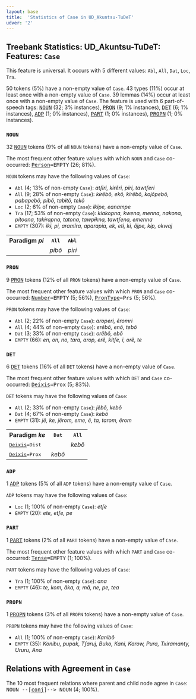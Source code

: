 ```yaml
---
layout: base
title:  'Statistics of Case in UD_Akuntsu-TuDeT'
udver: '2'
---
```


## Treebank Statistics: UD_Akuntsu-TuDeT: Features: `Case`

This feature is universal.
It occurs with 5 different values: `Abl`, `All`, `Dat`, `Loc`, `Tra`.

50 tokens (5%) have a non-empty value of `Case`.
43 types (11%) occur at least once with a non-empty value of `Case`.
39 lemmas (14%) occur at least once with a non-empty value of `Case`.
The feature is used with 6 part-of-speech tags: <tt><a href="aqz_tudet-pos-NOUN.html">NOUN</a></tt> (32; 3% instances), <tt><a href="aqz_tudet-pos-PRON.html">PRON</a></tt> (9; 1% instances), <tt><a href="aqz_tudet-pos-DET.html">DET</a></tt> (6; 1% instances), <tt><a href="aqz_tudet-pos-ADP.html">ADP</a></tt> (1; 0% instances), <tt><a href="aqz_tudet-pos-PART.html">PART</a></tt> (1; 0% instances), <tt><a href="aqz_tudet-pos-PROPN.html">PROPN</a></tt> (1; 0% instances).

### `NOUN`

32 <tt><a href="aqz_tudet-pos-NOUN.html">NOUN</a></tt> tokens (9% of all `NOUN` tokens) have a non-empty value of `Case`.

The most frequent other feature values with which `NOUN` and `Case` co-occurred: <tt><a href="aqz_tudet-feat-Person.html">Person</a></tt><tt>=EMPTY</tt> (26; 81%).

`NOUN` tokens may have the following values of `Case`:

* `Abl` (4; 13% of non-empty `Case`): <em>atʃiri, kɨrẽri, piri, tawtʃeri</em>
* `All` (9; 28% of non-empty `Case`): <em>kɨrẽbõ, ekõ, kirẽbõ, kojõpebõ, pabapebõ, pibõ, tabɨtõ, tekõ</em>
* `Loc` (2; 6% of non-empty `Case`): <em>ɨkɨpe, eanampe</em>
* `Tra` (17; 53% of non-empty `Case`): <em>kiakopna, kwena, menna, nakona, pitoana, takɨrapna, tatona, tawpɨkna, tawtʃena, emenna</em>
* `EMPTY` (307): <em>ɨkɨ, pi, aramĩra, aparapia, ek, etɨ, kɨ, õjpe, kɨp, okwaj</em>

<table>
  <tr><th>Paradigm <i>pi</i></th><th><tt>All</tt></th><th><tt>Abl</tt></th></tr>
  <tr><td><tt></tt></td><td><em>pibõ</em></td><td><em>piri</em></td></tr>
</table>

### `PRON`

9 <tt><a href="aqz_tudet-pos-PRON.html">PRON</a></tt> tokens (12% of all `PRON` tokens) have a non-empty value of `Case`.

The most frequent other feature values with which `PRON` and `Case` co-occurred: <tt><a href="aqz_tudet-feat-Number.html">Number</a></tt><tt>=EMPTY</tt> (5; 56%), <tt><a href="aqz_tudet-feat-PronType.html">PronType</a></tt><tt>=Prs</tt> (5; 56%).

`PRON` tokens may have the following values of `Case`:

* `Abl` (2; 22% of non-empty `Case`): <em>aroperi, ẽromri</em>
* `All` (4; 44% of non-empty `Case`): <em>erẽbõ, enõ, tebõ</em>
* `Dat` (3; 33% of non-empty `Case`): <em>orẽbõ, ebõ</em>
* `EMPTY` (66): <em>en, on, no, tara, arop, erẽ, kitʃe, i, orẽ, te</em>

### `DET`

6 <tt><a href="aqz_tudet-pos-DET.html">DET</a></tt> tokens (16% of all `DET` tokens) have a non-empty value of `Case`.

The most frequent other feature values with which `DET` and `Case` co-occurred: <tt><a href="aqz_tudet-feat-Deixis.html">Deixis</a></tt><tt>=Prox</tt> (5; 83%).

`DET` tokens may have the following values of `Case`:

* `All` (2; 33% of non-empty `Case`): <em>jẽbõ, kebõ</em>
* `Dat` (4; 67% of non-empty `Case`): <em>kebõ</em>
* `EMPTY` (31): <em>jẽ, ke, jẽrom, eme, ẽ, ta, tarom, ẽrom</em>

<table>
  <tr><th>Paradigm <i>ke</i></th><th><tt>Dat</tt></th><th><tt>All</tt></th></tr>
  <tr><td><tt><tt><a href="aqz_tudet-feat-Deixis.html">Deixis</a></tt><tt>=Dist</tt></tt></td><td></td><td><em>kebõ</em></td></tr>
  <tr><td><tt><tt><a href="aqz_tudet-feat-Deixis.html">Deixis</a></tt><tt>=Prox</tt></tt></td><td><em>kebõ</em></td><td></td></tr>
</table>

### `ADP`

1 <tt><a href="aqz_tudet-pos-ADP.html">ADP</a></tt> tokens (5% of all `ADP` tokens) have a non-empty value of `Case`.

`ADP` tokens may have the following values of `Case`:

* `Loc` (1; 100% of non-empty `Case`): <em>etʃe</em>
* `EMPTY` (20): <em>ete, etʃe, pe</em>

### `PART`

1 <tt><a href="aqz_tudet-pos-PART.html">PART</a></tt> tokens (2% of all `PART` tokens) have a non-empty value of `Case`.

The most frequent other feature values with which `PART` and `Case` co-occurred: <tt><a href="aqz_tudet-feat-Tense.html">Tense</a></tt><tt>=EMPTY</tt> (1; 100%).

`PART` tokens may have the following values of `Case`:

* `Tra` (1; 100% of non-empty `Case`): <em>ana</em>
* `EMPTY` (46): <em>te, kom, ãka, a, mã, ne, pe, tea</em>

### `PROPN`

1 <tt><a href="aqz_tudet-pos-PROPN.html">PROPN</a></tt> tokens (3% of all `PROPN` tokens) have a non-empty value of `Case`.

`PROPN` tokens may have the following values of `Case`:

* `All` (1; 100% of non-empty `Case`): <em>Kanibõ</em>
* `EMPTY` (35): <em>Konibu, pupak, Tʃaruj, Buko, Kani, Karow, Pura, Txiramanty, Ururu, Ana</em>

## Relations with Agreement in `Case`

The 10 most frequent relations where parent and child node agree in `Case`:
<tt>NOUN --[<tt><a href="aqz_tudet-dep-conj.html">conj</a></tt>]--> NOUN</tt> (4; 100%).

